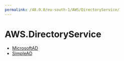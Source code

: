 ```yaml
---
permalink: /48.0.0/eu-south-1/AWS/DirectoryService/
---
```


# AWS.DirectoryService



* [MicrosoftAD](MicrosoftAD.md)
* [SimpleAD](SimpleAD.md)